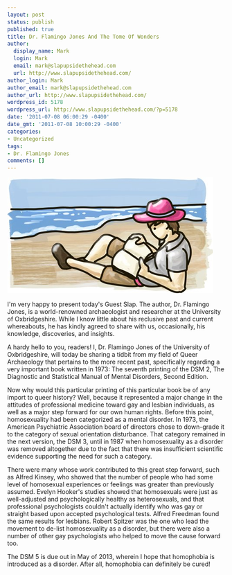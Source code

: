 ```yaml
---
layout: post
status: publish
published: true
title: Dr. Flamingo Jones And The Tome Of Wonders
author:
  display_name: Mark
  login: Mark
  email: mark@slapupsidethehead.com
  url: http://www.slapupsidethehead.com/
author_login: Mark
author_email: mark@slapupsidethehead.com
author_url: http://www.slapupsidethehead.com/
wordpress_id: 5178
wordpress_url: http://www.slapupsidethehead.com/?p=5178
date: '2011-07-08 06:00:29 -0400'
date_gmt: '2011-07-08 10:00:29 -0400'
categories:
- Uncategorized
tags:
- Dr. Flamingo Jones
comments: []
---
```

![Dr. Flamingo Jones reads a book on the beach.](/wp-content/media/2011/07/flamingo-jones-reading.jpg "Not yet available on e-reader, I guess.")

I'm very happy to present today's Guest Slap. The author, Dr. Flamingo Jones, is a world-renowned archaeologist and researcher at the University of Oxbridgeshire. While I know little about his reclusive past and current whereabouts, he has kindly agreed to share with us, occasionally, his knowledge, discoveries, and insights.

A hardy hello to you, readers! I, Dr. Flamingo Jones of the University of Oxbridgeshire, will today be sharing a tidbit from my field of Queer Archaeology that pertains to the more recent past, specifically regarding a very important book written in 1973: The seventh printing of the DSM 2, The Diagnostic and Statistical Manual of Mental Disorders, Second Edition.

Now why would this particular printing of this particular book be of any import to queer history? Well, because it represented a major change in the attitudes of professional medicine toward gay and lesbian individuals, as well as a major step forward for our own human rights. Before this point, homosexuality had been categorized as a mental disorder. In 1973, the American Psychiatric Association board of directors chose to down-grade it to the category of sexual orientation disturbance. That category remained in the next version, the DSM 3, until in 1987 when homosexuality as a disorder was removed altogether due to the fact that there was insufficient scientific evidence supporting the need for such a category.

There were many whose work contributed to this great step forward, such as Alfred Kinsey, who showed that the number of people who had some level of homosexual experiences or feelings was greater than previously assumed. Evelyn Hooker's studies showed that homosexuals were just as well-adjusted and psychologically healthy as heterosexuals, and that professional psychologists couldn't actually identify who was gay or straight based upon accepted psychological tests. Alfred Freedman found the same results for lesbians. Robert Spitzer was the one who lead the movement to de-list homosexuality as a disorder, but there were also a number of other gay psychologists who helped to move the cause forward too.

The DSM 5 is due out in May of 2013, wherein I hope that homophobia is introduced as a disorder. After all, homophobia can definitely be cured!

